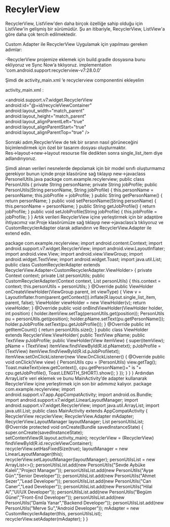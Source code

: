 # RecylerView
RecyclerView, ListView'den daha birçok özelliğe sahip olduğu için ListView'in gelişmiş bir sürümüdür. Şu an itibariyle, RecyclerView, ListView'a göre daha çok tercih edilmektedir.

Custom Adapter ile RecyclerView Uygulamak için yapılması gereken adımlar:

-RecyclerView projemize eklemek için build.gradle dosyasına bunu ekliyoruz ve Sync Now’a tıklıyoruz.
implementation 'com.android.support:recyclerview-v7:28.0.0'

Şimdi de activity_main.xml ‘e recyclerview componentini ekleyelim

activity_main.xml :
<?xml version="1.0" encoding="utf-8"?>
<RelativeLayout xmlns:android="http://schemas.android.com/apk/res/android"
    xmlns:app="http://schemas.android.com/apk/res-auto"
    xmlns:tools="http://schemas.android.com/tools"
    android:layout_width="match_parent"
    android:layout_height="match_parent"
    tools:context=".MainActivity">
    <android.support.v7.widget.RecyclerView
        android:id="@+id/recycleViewContainer"
        android:layout_width="match_parent"
        android:layout_height="match_parent"
        android:layout_alignParentLeft="true"
        android:layout_alignParentStart="true"
        android:layout_alignParentTop="true" />
    
    
</RelativeLayout>
Sonraki adım,RecyclerView de tek bir sıranın nasıl görüneceğini biçimlendirmek için özel bir tasarım dosyası oluşturmaktır.
Res→layout→new→layout resourse file dedikten sonra single_list_item diye adlandırıyoruz.

<?xml version="1.0" encoding="utf-8"?>
<RelativeLayout xmlns:android="http://schemas.android.com/apk/res/android"
    android:layout_width="match_parent"
    android:layout_height="wrap_content">
    <RelativeLayout
        android:id="@+id/singleRow"
        android:layout_width="match_parent"
        android:layout_height="wrap_content"
        android:padding="8dp">
        <ImageView
            android:id="@+id/userImg"
            android:src="@mipmap/ic_launcher"
            android:layout_width="60dp"
            android:layout_height="60dp" />
        <TextView
            android:id="@+id/pNametxt"
            android:text="User Name"
            android:textSize="20sp"
            android:layout_marginTop="6dp"
            android:maxLines="1"
            android:layout_width="match_parent"
            android:layout_height="wrap_content"
            android:layout_alignParentTop="true"
            android:layout_toRightOf="@+id/userImg"
            android:layout_toEndOf="@+id/userImg"
            android:layout_marginLeft="8dp"
            android:layout_marginStart="8dp" />
        <TextView
            android:id="@+id/pJobProfiletxt"
            android:text="Job Profile"
            android:textSize="14sp"
            android:maxLines="1"
            android:layout_width="match_parent"
            android:layout_height="wrap_content"
            android:layout_below="@+id/pNametxt"
            android:layout_alignLeft="@+id/pNametxt"
            android:layout_alignStart="@+id/pNametxt" />
    </RelativeLayout>
    <View
        android:layout_below="@+id/singleRow"
        android:layout_width="match_parent"
        android:layout_height="1dp"
        android:background="#f2f2f2" />
</RelativeLayout>

Şimdi alınan verileri nesnelerde depolamak için bir model sınıfı oluşturmamız gerekiyor bunun içinde proje klasörüne sağ tıklayıp new→javaclass 
PersonelUtils.java
package com.example.recylerview;
public class PersonUtils {
    private String personName;
    private String jobProfile;
    public PersonUtils(String personName, String jobProfile) {
        this.personName = personName;
        this.jobProfile = jobProfile;
    }
    public String getPersonName() {
        return personName;
    }
    public void setPersonName(String personName) {
        this.personName = personName;
    }
    public String getJobProfile() {
        return jobProfile;
    }
    public void setJobProfile(String jobProfile) {
        this.jobProfile = jobProfile;
    }
}
Artık verileri RecyclerView içine yerleştirmek için bir adaptöre ihtiyacımız var.Proje klasörümüze sağ tıklayıp new→javaclass’a tıklıyoruz ve CustomRecyclerAdapter olarak adlandırın ve RecyclerView.Adapter ile extend edin.

package com.example.recylerview;
import android.content.Context;
import android.support.v7.widget.RecyclerView;
import android.view.LayoutInflater;
import android.view.View;
import android.view.ViewGroup;
import android.widget.TextView;
import android.widget.Toast;
import java.util.List;
public class CustomRecyclerAdapter extends RecyclerView.Adapter<CustomRecyclerAdapter.ViewHolder> {
    private Context context;
    private List<PersonUtils> personUtils;
    public CustomRecyclerAdapter(Context context, List personUtils) {
        this.context = context;
        this.personUtils = personUtils;
    }
    @Override
    public ViewHolder onCreateViewHolder(ViewGroup parent, int viewType) {
        View v = LayoutInflater.from(parent.getContext()).inflate(R.layout.single_list_item, parent, false);
        ViewHolder viewHolder = new ViewHolder(v);
        return viewHolder;
    }
    @Override
    public void onBindViewHolder(ViewHolder holder, int position) {
        holder.itemView.setTag(personUtils.get(position));
        PersonUtils pu = personUtils.get(position);
        holder.pName.setText(pu.getPersonName());
        holder.pJobProfile.setText(pu.getJobProfile());
    }
    @Override
    public int getItemCount() {
        return personUtils.size();
    }
    public class ViewHolder extends RecyclerView.ViewHolder{
        public TextView pName;
        public TextView pJobProfile;
        public ViewHolder(View itemView) {
            super(itemView);
            pName = (TextView) itemView.findViewById(R.id.pNametxt);
            pJobProfile = (TextView) itemView.findViewById(R.id.pJobProfiletxt);
            itemView.setOnClickListener(new View.OnClickListener() {
                @Override
                public void onClick(View view) {
                    PersonUtils cpu = (PersonUtils) view.getTag();
                    Toast.makeText(view.getContext(), cpu.getPersonName()+" is "+ cpu.getJobProfile(), Toast.LENGTH_SHORT).show();
                }
            });
        }
    }
}
Ardından ArrayList’e veri eklemek ve bunu MainActivity’de adapter kullanarak RecyclerView içine yerleştirmek için son bir adımımız kalıyor.
package com.example.recylerview;
import android.support.v7.app.AppCompatActivity;
import android.os.Bundle;
import android.support.v7.widget.LinearLayoutManager;
import android.support.v7.widget.RecyclerView;
import java.util.ArrayList;
import java.util.List;
public class MainActivity extends AppCompatActivity {
    RecyclerView recyclerView;
    RecyclerView.Adapter mAdapter;
    RecyclerView.LayoutManager layoutManager;
    List<PersonUtils> personUtilsList;
    @Override
    protected void onCreate(Bundle savedInstanceState) {
        super.onCreate(savedInstanceState);
        setContentView(R.layout.activity_main);
        recyclerView = (RecyclerView) findViewById(R.id.recycleViewContainer);
        recyclerView.setHasFixedSize(true);
        layoutManager = new LinearLayoutManager(this);
        recyclerView.setLayoutManager(layoutManager);
        personUtilsList = new ArrayList<>();
        personUtilsList.add(new PersonUtils("Sevde Aybüke Kaleli","Project Manager"));
        personUtilsList.add(new PersonUtils("Ayşe Gün","Senior Developer"));
        personUtilsList.add(new PersonUtils("Ahmet Sezer","Lead Developer"));
        personUtilsList.add(new PersonUtils("Can Caner","Lead Developer"));
        personUtilsList.add(new PersonUtils("Hilal Al","UI/UX Developer"));
        personUtilsList.add(new PersonUtils("Begüm Günel","Front-End Developer"));
        personUtilsList.add(new PersonUtils("Damla Yanar","Backend Developer"));
        personUtilsList.add(new PersonUtils("Merve Su","Android Developer"));
        mAdapter = new CustomRecyclerAdapter(this, personUtilsList);
        recyclerView.setAdapter(mAdapter);
    }
}





